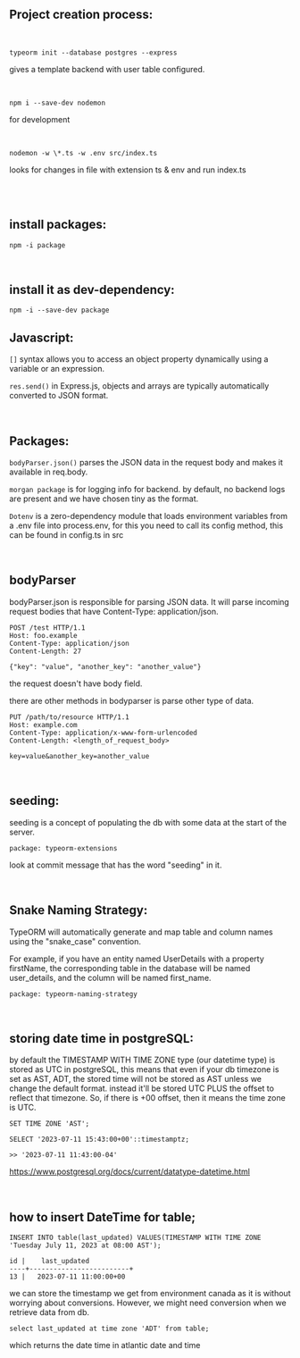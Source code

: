 ## Project creation process:

<br />

```
typeorm init --database postgres --express
```

gives a template backend with user table configured.

<br />

```
npm i --save-dev nodemon
```

for development

<br />

```
nodemon -w \*.ts -w .env src/index.ts
```

looks for changes in file with extension ts & env and run index.ts

<br />
<br />

## install packages:

```
npm -i package
```

<br />

## install it as dev-dependency:

```
npm -i --save-dev package
```

## Javascript:

`[]` syntax allows you to access an object property dynamically using a variable or an expression.

`res.send()` in Express.js, objects and arrays are typically automatically converted to JSON format.

<br />

## Packages:

`bodyParser.json()` parses the JSON data in the request body and makes it available in req.body.

`morgan package` is for logging info for backend. by default, no backend logs are present and we have chosen tiny as the format.

`Dotenv` is a zero-dependency module that loads environment variables from a .env file into process.env, for this you need to call its config method, this can be found in config.ts in src

<br />

## bodyParser

bodyParser.json is responsible for parsing JSON data. It will parse incoming request bodies that have Content-Type: application/json.

```
POST /test HTTP/1.1
Host: foo.example
Content-Type: application/json
Content-Length: 27

{"key": "value", "another_key": "another_value"}
```

the request doesn't have body field.

there are other methods in bodyparser is parse other type of data.

```
PUT /path/to/resource HTTP/1.1
Host: example.com
Content-Type: application/x-www-form-urlencoded
Content-Length: <length_of_request_body>

key=value&another_key=another_value
```

<br />

## seeding:

seeding is a concept of populating the db with some data at the start of the server.

`package: typeorm-extensions`

look at commit message that has the word "seeding" in it.

<br />

## Snake Naming Strategy:

TypeORM will automatically generate and map table and column names using the "snake_case" convention.

For example, if you have an entity named UserDetails with a property firstName, the corresponding table in the database will be named user_details, and the column will be named first_name.

`package: typeorm-naming-strategy`

<br />

## storing date time in postgreSQL:

by default the TIMESTAMP WITH TIME ZONE type (our datetime type) is stored as UTC in postgreSQL, this means that even if your db timezone is set as AST, ADT, the stored time will not be stored as AST unless we change the default format. instead it'll be stored UTC PLUS the offset to reflect that timezone. So, if there is +00 offset, then it means the time zone is UTC.

```
SET TIME ZONE 'AST';

SELECT '2023-07-11 15:43:00+00'::timestamptz;

>> '2023-07-11 11:43:00-04'
```

https://www.postgresql.org/docs/current/datatype-datetime.html

<br />

## how to insert DateTime for table;

```
INSERT INTO table(last_updated) VALUES(TIMESTAMP WITH TIME ZONE 'Tuesday July 11, 2023 at 08:00 AST');

id |    last_updated
----+-------------------------+
13 |   2023-07-11 11:00:00+00

```

we can store the timestamp we get from environment canada as it is without worrying about conversions. However, we might need conversion when we retrieve data from db.

```
select last_updated at time zone 'ADT' from table;
```

which returns the date time in atlantic date and time
